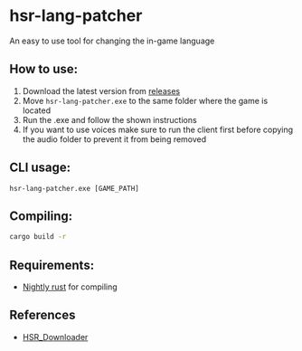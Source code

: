 # hsr-lang-patcher
An easy to use tool for changing the in-game language

## How to use:
1. Download the latest version from [releases](https://github.com/nie4/hsr-lang-patcher/releases)
2. Move `hsr-lang-patcher.exe` to the same folder where the game is located
3. Run the .exe and follow the shown instructions
4. If you want to use voices make sure to run the client first before copying the audio folder to prevent it from being removed

## CLI usage:
```
hsr-lang-patcher.exe [GAME_PATH]
```

## Compiling:
```bash
cargo build -r
```

## Requirements:
- [Nightly rust](https://www.rust-lang.org/tools/install) for compiling

## References
- [HSR_Downloader](https://github.com/Hiro420/HSR_Downloader)
